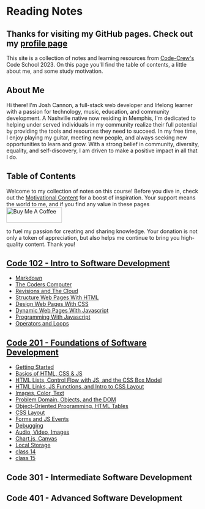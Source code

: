 # Reading Notes

## Thanks for visiting my GitHub pages. Check out my [profile page](https://github.com/jcannon04/)

This site is a collection of notes and learning resources from [Code-Crew's](https://www.code-crew.org/) Code School 2023. On this page you'll find the table of contents, a little about me, and some study motivation.

## About Me

Hi there! I'm Josh Cannon, a full-stack web developer and lifelong learner with a passion for technology, music, education, and community development. A Nashville native now residing in Memphis, I'm dedicated to helping under served individuals in my community realize their full potential by providing the tools and resources they need to succeed. In my free time, I enjoy playing my guitar, meeting new people, and always seeking new opportunities to learn and grow. With a strong belief in community, diversity, equality, and self-discovery, I am driven to make a positive impact in all that I do.

## Table of Contents

Welcome to my collection of notes on this course! Before you dive in, check out the [Motivational Content](./motivation.md) for a boost of inspiration. Your support means the world to me, and if you find any value in these pages <a href="https://www.buymeacoffee.com/cannontech" target="_blank"><img src="https://cdn.buymeacoffee.com/buttons/v2/default-yellow.png" alt="Buy Me A Coffee" style="height: 40px !important;width: 145px !important;" ></a> 

to fuel my passion for creating and sharing knowledge. Your donation is not only a token of appreciation, but also helps me continue to bring you high-quality content. Thank you!

## [Code 102 - Intro to Software Development](./102)

* [Markdown](./102/class01)
* [The Coders Computer](./102/class02)
* [Revisions and The Cloud](./102/class03)
* [Structure Web Pages With HTML](./102/class04)
* [Design Web Pages With CSS](./102/class05)
* [Dynamic Web Pages With Javascript](./102/class06)
* [Programming With Javascript](./102/class07)
* [Operators and Loops](./102/class08)

## [Code 201 - Foundations of Software Development](./201)

* [Getting Started](./201/class01)
* [Basics of HTML, CSS & JS](./201/class02)
* [HTML Lists, Control Flow with JS, and the CSS Box Model](./201/class03)
* [HTML Links, JS Functions, and Intro to CSS Layout](./201/class04)
* [Images, Color, Text](./201/class05)
* [Problem Domain, Objects, and the DOM](./201/class06)
* [Object-Oriented Programming, HTML Tables](./201/class07)
* [CSS Layout](./201/class08)
* [Forms and JS Events](./201/class09)
* [Debugging](./201/class10)
* [Audio, Video, Images](./201/class11)
* [Chart.js, Canvas](./201/class12)
* [Local Storage](./201/class13)
* [class 14](./201/class14)
* [class 15](./201/class15)

## Code 301 - Intermediate Software Development

## Code 401 - Advanced Software Development
